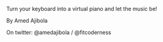 Turn your keyboard into a virtual piano and let the music be!

By Amed Ajibola

On twitter: @amedajibola / @fitcoderness

